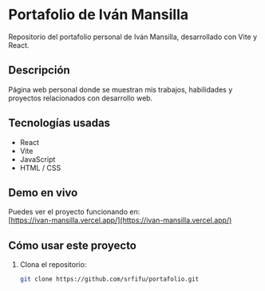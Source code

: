 # Portafolio de Iván Mansilla

Repositorio del portafolio personal de Iván Mansilla, desarrollado con Vite y React.

## Descripción

Página web personal donde se muestran mis trabajos, habilidades y proyectos relacionados con desarrollo web.

## Tecnologías usadas

- React  
- Vite  
- JavaScript  
- HTML / CSS  

## Demo en vivo

Puedes ver el proyecto funcionando en:  
[https://ivan-mansilla.vercel.app/](https://ivan-mansilla.vercel.app/)

## Cómo usar este proyecto

1. Clona el repositorio:  
   ```bash
   git clone https://github.com/srfifu/portafolio.git
